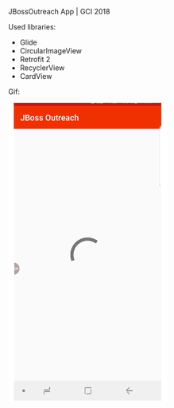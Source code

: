 JBossOutreach App | GCI 2018

Used libraries:
- Glide
- CircularImageView
- Retrofit 2
- RecyclerView
- CardView

Gif:

<img src="20181111_143731.gif">
